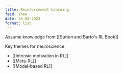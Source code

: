 ```yaml
---
title: Reinforcement Learning
feed: show
date: 25-03-2023
format: list
---
```



Assume knowledge from [[Sutton and Barto's RL Book]]

Key themes for neuroscience:
- [[Intrinsic motivation in RL]]
- [[Meta-RL]]
- [[Model-based RL]]